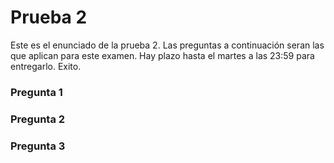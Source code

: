 # Prueba 2

Este es el enunciado de la prueba 2. Las preguntas a continuación seran las que aplican para este examen. Hay plazo hasta el martes a las 23:59 para entregarlo. Exito.

### Pregunta 1

### Pregunta 2

### Pregunta 3
